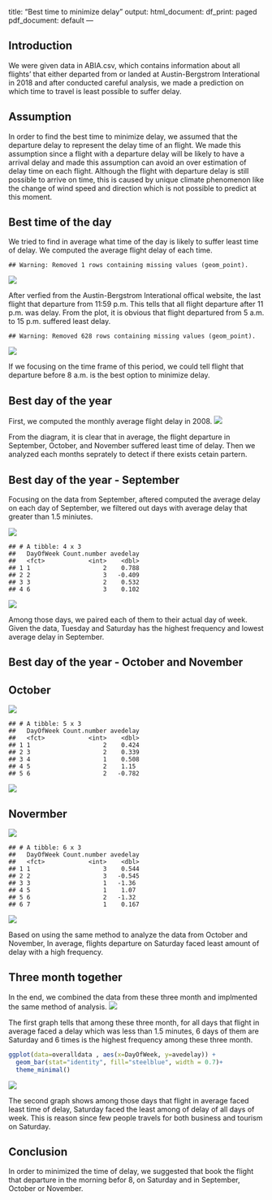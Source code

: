 title: “Best time to minimize delay” output: html\_document: df\_print:
paged pdf\_document: default —

Introduction
------------

We were given data in ABIA.csv, which contains information about all
flights’ that either departed from or landed at Austin-Bergstrom
Interational in 2018 and after conducted careful analysis, we made a
prediction on which time to travel is least possible to suffer delay.

Assumption
----------

In order to find the best time to minimize delay, we assumed that the
departure delay to represent the delay time of an flight. We made this
assumption since a flight with a departure delay will be likely to have
a arrival delay and made this assumption can avoid an over estimation of
delay time on each flight. Although the flight with departure delay is
still possible to arrive on time, this is caused by unique climate
phenomenon like the change of wind speed and direction which is not
possible to predict at this moment.

Best time of the day
--------------------

We tried to find in average what time of the day is likely to suffer
least time of delay. We computed the average flight delay of each time.

    ## Warning: Removed 1 rows containing missing values (geom_point).

![](minimized-delay_files/figure-markdown_github/unnamed-chunk-2-1.png)

After verfied from the Austin-Bergstrom Interational offical website,
the last flight that departure from 11:59 p.m. This tells that all
flight departure after 11 p.m. was delay. From the plot, it is obvious
that flight departured from 5 a.m. to 15 p.m. suffered least delay.

    ## Warning: Removed 628 rows containing missing values (geom_point).

![](minimized-delay_files/figure-markdown_github/unnamed-chunk-3-1.png)

If we focusing on the time frame of this period, we could tell flight
that departure before 8 a.m. is the best option to minimize delay.

Best day of the year
--------------------

First, we computed the monthly average flight delay in 2008.
![](minimized-delay_files/figure-markdown_github/unnamed-chunk-4-1.png)

From the diagram, it is clear that in average, the flight departure in
September, October, and November suffered least time of delay. Then we
analyzed each months seprately to detect if there exists cetain partern.

Best day of the year - September
--------------------------------

Focusing on the data from September, aftered computed the average delay
on each day of September, we filtered out days with average delay that
greater than 1.5 miniutes.

![](minimized-delay_files/figure-markdown_github/unnamed-chunk-5-1.png)

    ## # A tibble: 4 x 3
    ##   DayOfWeek Count.number avedelay
    ##   <fct>            <int>    <dbl>
    ## 1 1                    2    0.788
    ## 2 2                    3   -0.409
    ## 3 3                    2    0.532
    ## 4 6                    3    0.102

![](minimized-delay_files/figure-markdown_github/unnamed-chunk-5-2.png)

Among those days, we paired each of them to their actual day of week.
Given the data, Tuesday and Saturday has the highest frequency and
lowest average delay in September.

Best day of the year - October and November
-------------------------------------------

October
-------

![](minimized-delay_files/figure-markdown_github/unnamed-chunk-6-1.png)

    ## # A tibble: 5 x 3
    ##   DayOfWeek Count.number avedelay
    ##   <fct>            <int>    <dbl>
    ## 1 1                    2    0.424
    ## 2 3                    2    0.339
    ## 3 4                    1    0.508
    ## 4 5                    2    1.15 
    ## 5 6                    2   -0.782

![](minimized-delay_files/figure-markdown_github/unnamed-chunk-6-2.png)

Novermber
---------

![](minimized-delay_files/figure-markdown_github/unnamed-chunk-7-1.png)

    ## # A tibble: 6 x 3
    ##   DayOfWeek Count.number avedelay
    ##   <fct>            <int>    <dbl>
    ## 1 1                    3    0.544
    ## 2 2                    3   -0.545
    ## 3 3                    1   -1.36 
    ## 4 5                    1    1.07 
    ## 5 6                    2   -1.32 
    ## 6 7                    1    0.167

![](minimized-delay_files/figure-markdown_github/unnamed-chunk-7-2.png)

Based on using the same method to analyze the data from October and
November, In average, flights departure on Saturday faced least amount
of delay with a high frequency.

Three month together
--------------------

In the end, we combined the data from these three month and implmented
the same method of analysis.
![](minimized-delay_files/figure-markdown_github/unnamed-chunk-8-1.png)

The first graph tells that among these three month, for all days that
flight in average faced a delay which was less than 1.5 minutes, 6 days
of them are Saturday and 6 times is the highest frequency among these
three month.

``` r
ggplot(data=overalldata , aes(x=DayOfWeek, y=avedelay)) +
  geom_bar(stat="identity", fill="steelblue", width = 0.7)+
  theme_minimal()
```

![](minimized-delay_files/figure-markdown_github/unnamed-chunk-9-1.png)

The second graph shows among those days that flight in average faced
least time of delay, Saturday faced the least among of delay of all days
of week. This is reason since few people travels for both business and
tourism on Saturday.

Conclusion
----------

In order to minimized the time of delay, we suggested that book the
flight that departure in the morning befor 8, on Saturday and in
September, October or November.
